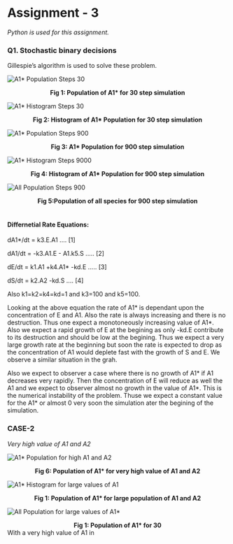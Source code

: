 # Assignment - 3

*Python is used for this assignment.*

### Q1. Stochastic binary decisions

Gillespie’s algorithm is used to solve these problem.

![A1* Population Steps 30](A1*Population-30.png)

<center><b>Fig 1: Population of A1* for 30 step simulation </b></center>

![A1* Histogram Steps 30](A1*Histogram-30.png)

<center><b>Fig 2: Histogram of A1* Population for 30 step simulation </b></center>

![A1* Population Steps 900](A1*Population-900.png)

<center><b>Fig 3: A1* Population for 900 step simulation </b></center>

![A1* Histogram Steps 9000](A1*Histogram-900.png)

<center><b>Fig 4: Histogram of A1* Population for 900 step simulation </b></center>

![All Population Steps 900](All-Population-900.png)

<center><b>Fig 5:Population of all species for 900 step simulation </b></center>

</br>

#### **Differnetial Rate Equations:**


dA1*/dt = k3.E.A1 .... [1]

dA1/dt = -k3.A1.E - A1.k5.S ..... [2]

dE/dt = k1.A1 +k4.A1* -kd.E ..... [3]

dS/dt = k2.A2 -kd.S .... [4]

Also k1=k2=k4=kd=1 and k3=100 and k5=100.

Looking at the above equation the rate of A1* is dependant upon the concentration of E and A1. Also the rate is always increasing and there is no destruction. Thus one expect a monotoneously increasing value of A1*. Also we expect a rapid growth of E at the begining as only -kd.E contribute to its destruction and should be low at the begining. Thus we expect a very large growth rate at the beginning but soon the rate is expected to drop as the concentration of A1 would deplete fast with the growth of S and E. We observe a similar situation in the grah.

Also we expect to observer a case where there is no growth of A1* if A1 decreases very rapidly. Then the concentration of E will reduce as well the A1 and we expect to observer almost no growth in the value of A1*. This is the numerical instability of the problem. Thuse we expect a constant value for the A1* or almost 0 very soon the simulation ater the begining of the simulation.

### **CASE-2**

*Very high value of A1 and A2*

![A1* Population for high A1 and A2](A1*Population-1000i1000.png)

<center><b>Fig 6: Population of A1* for very high value of A1 and A2 </b></center>

![A1* Histogram for large values of A1](A1*Histogram-1000i1000.png)

<center><b>Fig 1: Population of A1* for large population of A1 and A2 </b></center>

![All Population for large values of A1*](A1*Histogram-1000i1000.png)

<center><b>Fig 1: Population of A1* for 30 </b></center>
With a very high value of A1 in 
